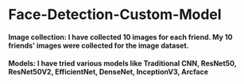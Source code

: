 # Face-Detection-Custom-Model
<h4> Image collection: I have collected 10 images for each friend. My 10 friends' images were collected for the image dataset.
<h4> Models: I have tried various models like Traditional CNN, ResNet50, ResNet50V2, EfficientNet, DenseNet, InceptionV3, Arcface

